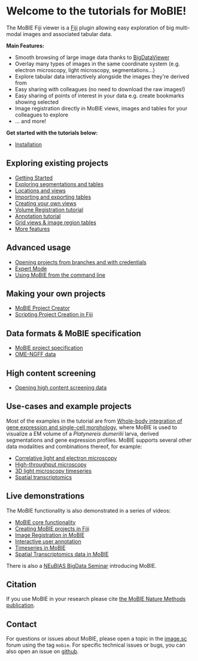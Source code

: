# Welcome to the tutorials for MoBIE!

The MoBIE Fiji viewer is a [Fiji](https://imagej.net/Fiji) plugin allowing easy exploration
of big multi-modal images and associated tabular data.

**Main Features:**
- Smooth browsing of large image data thanks to [BigDataViewer](https://imagej.net/BigDataViewer)
- Overlay many types of images in the same coordinate system (e.g. electron microscopy, light microscopy,
segmentations...)
- Explore tabular data interactively alongside the images they're derived from
- Easy sharing with colleagues (no need to download the raw images!)
- Easy sharing of points of interest in your data e.g. create bookmarks showing selected
- Image registration directly in MoBIE
views, images and tables for your colleagues to explore
- ... and more!

**Get started with the tutorials below:**

- [Installation](./tutorials/installation.md)

## Exploring existing projects
- [Getting Started](./tutorials/explore_a_project.md)
- [Exploring segmentations and tables](./tutorials/exploring_segmentations.md)
- [Locations and views](./tutorials/views_and_locations.md)
- [Importing and exporting tables](./tutorials/importing_and_exporting_tables.md)
- [Creating your own views](./tutorials/creating_your_own_views.md)
- [Volume Registration tutorial](./tutorials/volume_registration.md)
- [Annotation tutorial](./tutorials/annotation_tutorial.md)
- [Grid views & image region tables](./tutorials/image_grids_and_tables.md)
- [More features](./tutorials/more_features.md)

## Advanced usage
- [Opening projects from branches and with credentials](./tutorials/branches_and_credentials.md)
- [Expert Mode](./tutorials/expert_mode.md)
- [Using MoBIE from the command line](./tutorials/cli.md)

## Making your own projects
- [MoBIE Project Creator](./tutorials/mobie_project_creator.md)
- [Scripting Project Creation in Fiji](./tutorials/scripting_project_creator.md)

## Data formats & MoBIE specification
- [MoBIE project specification](./specs/mobie_spec.md)
- [OME-NGFF data](./specs/ngff.md)

## High content screening
- [Opening high content screening data](./tutorials/hcs.md)

## Use-cases and example projects

Most of the examples in the tutorial are from [Whole-body integration of gene expression and single-cell morphology](https://www.sciencedirect.com/science/article/pii/S009286742100876X), where MoBIE is used to visualize a EM volume of a *Platynereis dumerilii* larva, derived segmentations and gene expression profiles.
MoBIE supports several other data modalities and combinations thereof, for example:

- [Correlative light and electron microscopy](./use-cases/clem.md)
- [High-throughput microscopy](./use-cases/htm.md)
- [3D light microscopy timeseries](./use-cases/timeseries.md)
- [Spatial transcriptomics](./use-cases/spatial_transcriptomics.md)

## Live demonstrations

The MoBIE functionality is also demonstrated in a series of videos:
- [MoBIE core functionality](https://youtu.be/oXOXkWyIIOk)
- [Creating MoBIE projects in Fiji](https://youtu.be/3oP3t6elsQU)
- [Image Registration in MoBIE](https://youtu.be/jKlM68lrhso)
- [Interactive user annotation](https://youtu.be/M-QUE-Qh97w)
- [Timeseries in MoBIE](https://youtu.be/Md4PbK50NE0)
- [Spatial Transcriptomics data in MoBIE](https://youtu.be/1dDaxOAZ9Sg)

There is also a [NEuBIAS BigData Seminar](https://youtu.be/CZpaTCuSQao?t=2868) introducing MoBIE.

## Citation

If you use MoBIE in your research please cite [the MoBIE Nature Methods publication](https://www.nature.com/articles/s41592-023-01776-4).

## Contact

For questions or issues about MoBIE, please open a topic in the [image.sc](https://forum.image.sc/) forum using the tag `mobie`. For specific technical issues or bugs, you can also open an issue on [github](https://github.com/mobie/mobie-viewer-fiji).
